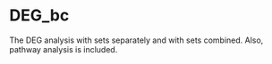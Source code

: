 # DEG_bc
The DEG analysis with sets separately and with sets combined. Also, pathway analysis is included.
